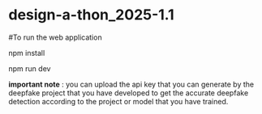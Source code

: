 ﻿# design-a-thon_2025-1.1

#To run the web application 

  npm install

  npm run dev

**important note** : you can upload the api key that you can generate by the deepfake project that you have developed to get the accurate deepfake detection according to the project or model that you have trained.
